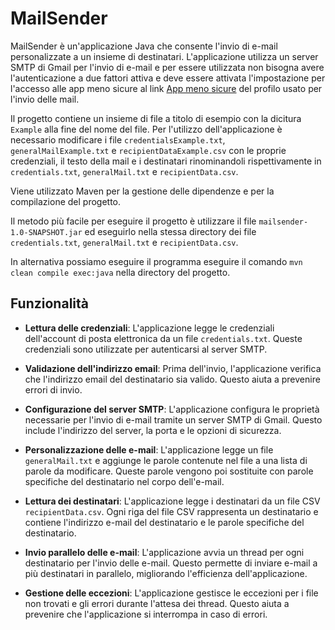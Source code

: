 # MailSender

MailSender è un'applicazione Java che consente l'invio di e-mail personalizzate a un insieme di destinatari. L'applicazione utilizza un server SMTP di Gmail per l'invio di e-mail e per essere utilizzata non bisogna avere l'autenticazione a due fattori attiva e deve essere attivata l'impostazione per l'accesso alle app meno sicure al link [App meno sicure](https://myaccount.google.com/u/0/lesssecureapps?pli=1&rapt=AEjHL4NxEA3BgTnjOoLiJZGRqx3c8Di_zV2OsETFEjOsSsITJqovt7AzFN2ac64Ofme7bfjxRvovEwJKAIqCbr_BaWo8em7-XtmzKiyw9T3NTOqWZhtBfaw&pageId=none) del profilo usato per l'invio delle mail.

Il progetto contiene un insieme di file a titolo di esempio con la dicitura `Example` alla fine del nome del file.
Per l'utilizzo dell'applicazione è necessario modificare i file `credentialsExample.txt`, `generalMailExample.txt` e `recipientDataExample.csv` con le proprie credenziali, il testo della mail e i destinatari rinominandoli rispettivamente in `credentials.txt`, `generalMail.txt` e `recipientData.csv`.

Viene utilizzato Maven per la gestione delle dipendenze e per la compilazione del progetto.

Il metodo più facile per eseguire il progetto è utilizzare il file `mailsender-1.0-SNAPSHOT.jar` ed eseguirlo nella stessa directory dei file `credentials.txt`, `generalMail.txt` e `recipientData.csv`.

In alternativa possiamo eseguire il programma eseguire il comando `mvn clean compile exec:java` nella directory del progetto.

## Funzionalità

- **Lettura delle credenziali**: L'applicazione legge le credenziali dell'account di posta elettronica da un file `credentials.txt`. Queste credenziali sono utilizzate per autenticarsi al server SMTP.

- **Validazione dell'indirizzo email**: Prima dell'invio, l'applicazione verifica che l'indirizzo email del destinatario sia valido. Questo aiuta a prevenire errori di invio.

- **Configurazione del server SMTP**: L'applicazione configura le proprietà necessarie per l'invio di e-mail tramite un server SMTP di Gmail. Questo include l'indirizzo del server, la porta e le opzioni di sicurezza.

- **Personalizzazione delle e-mail**: L'applicazione legge un file `generalMail.txt` e aggiunge le parole contenute nel file a una lista di parole da modificare. Queste parole vengono poi sostituite con parole specifiche del destinatario nel corpo dell'e-mail.

- **Lettura dei destinatari**: L'applicazione legge i destinatari da un file CSV `recipientData.csv`. Ogni riga del file CSV rappresenta un destinatario e contiene l'indirizzo e-mail del destinatario e le parole specifiche del destinatario.

- **Invio parallelo delle e-mail**: L'applicazione avvia un thread per ogni destinatario per l'invio delle e-mail. Questo permette di inviare e-mail a più destinatari in parallelo, migliorando l'efficienza dell'applicazione.

- **Gestione delle eccezioni**: L'applicazione gestisce le eccezioni per i file non trovati e gli errori durante l'attesa dei thread. Questo aiuta a prevenire che l'applicazione si interrompa in caso di errori.
